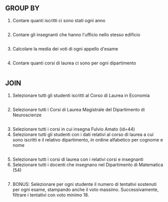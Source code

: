 ## GROUP BY

1. Contare quanti iscritti ci sono stati ogni anno

```sql

```

2. Contare gli insegnanti che hanno l'ufficio nello stesso edificio

```sql

```

3. Calcolare la media dei voti di ogni appello d'esame

```sql

```

4. Contare quanti corsi di laurea ci sono per ogni dipartimento

```sql

```

## JOIN

1. Selezionare tutti gli studenti iscritti al Corso di Laurea in Economia

```sql

```

2. Selezionare tutti i Corsi di Laurea Magistrale del Dipartimento di Neuroscienze

```sql

```

3. Selezionare tutti i corsi in cui insegna Fulvio Amato (id=44)
4. Selezionare tutti gli studenti con i dati relativi al corso di laurea a cui sono iscritti e il relativo dipartimento, in ordine alfabetico per cognome e nome

```sql

```

5. Selezionare tutti i corsi di laurea con i relativi corsi e insegnanti
6. Selezionare tutti i docenti che insegnano nel Dipartimento di Matematica (54)

```sql

```

7. BONUS: Selezionare per ogni studente il numero di tentativi sostenuti per ogni esame, stampando anche il voto massimo. Successivamente, filtrare i tentativi con voto minimo 18.

```sql

```
